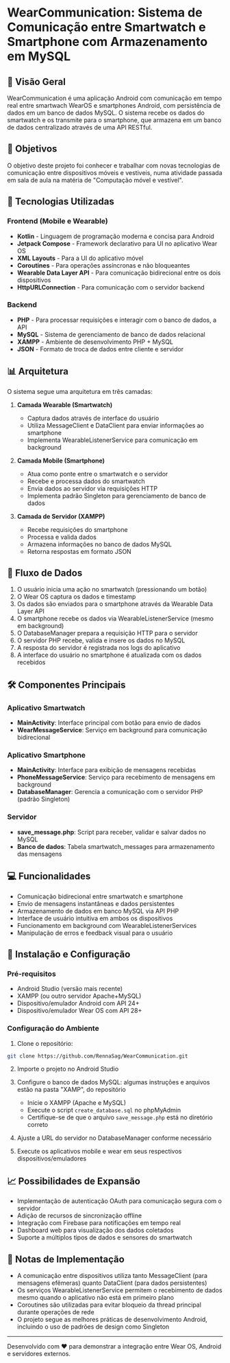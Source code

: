 # WearCommunication: Sistema de Comunicação entre Smartwatch e Smartphone com Armazenamento em MySQL

## 📱 Visão Geral

WearCommunication é uma aplicação Android com comunicação em tempo real entre smartwach WearOS e smartphones Android, com persistência de dados em um banco de dados MySQL. O sistema recebe os dados do smartwatch e os transmite para o smartphone, que armazena em um banco de dados centralizado através de uma API RESTful.

## 🎯 Objetivos

O objetivo deste projeto foi conhecer e trabalhar com novas tecnologias de comunicação entre dispositivos móveis e vestiveis, numa atividade passada em sala de aula na matéria de "Computação móvel e vestível".


## 🔧 Tecnologias Utilizadas

### Frontend (Mobile e Wearable)
- **Kotlin** - Linguagem de programação moderna e concisa para Android
- **Jetpack Compose** - Framework declarativo para UI no aplicativo Wear OS
- **XML Layouts** - Para a UI do aplicativo móvel
- **Coroutines** - Para operações assíncronas e não bloqueantes
- **Wearable Data Layer API** - Para comunicação bidirecional entre os dois dispositivos
- **HttpURLConnection** - Para comunicação com o servidor backend

### Backend
- **PHP** - Para processar requisições e interagir com o banco de dados, a API
- **MySQL** - Sistema de gerenciamento de banco de dados relacional
- **XAMPP** - Ambiente de desenvolvimento PHP + MySQL
- **JSON** - Formato de troca de dados entre cliente e servidor

## 📊 Arquitetura

O sistema segue uma arquitetura em três camadas:

1. **Camada Wearable (Smartwatch)**
   - Captura dados através de interface do usuário
   - Utiliza MessageClient e DataClient para enviar informações ao smartphone
   - Implementa WearableListenerService para comunicação em background

2. **Camada Mobile (Smartphone)**
   - Atua como ponte entre o smartwatch e o servidor
   - Recebe e processa dados do smartwatch
   - Envia dados ao servidor via requisições HTTP
   - Implementa padrão Singleton para gerenciamento de banco de dados

3. **Camada de Servidor (XAMPP)**
   - Recebe requisições do smartphone
   - Processa e valida dados
   - Armazena informações no banco de dados MySQL
   - Retorna respostas em formato JSON

## 🔄 Fluxo de Dados

1. O usuário inicia uma ação no smartwatch (pressionando um botão)
2. O Wear OS captura os dados e timestamp
3. Os dados são enviados para o smartphone através da Wearable Data Layer API
4. O smartphone recebe os dados via WearableListenerService (mesmo em background)
5. O DatabaseManager prepara a requisição HTTP para o servidor
6. O servidor PHP recebe, valida e insere os dados no MySQL
7. A resposta do servidor é registrada nos logs do aplicativo
8. A interface do usuário no smartphone é atualizada com os dados recebidos

## 🛠️ Componentes Principais

### Aplicativo Smartwatch
- **MainActivity**: Interface principal com botão para envio de dados
- **WearMessageService**: Serviço em background para comunicação bidirecional

### Aplicativo Smartphone
- **MainActivity**: Interface para exibição de mensagens recebidas
- **PhoneMessageService**: Serviço para recebimento de mensagens em background
- **DatabaseManager**: Gerencia a comunicação com o servidor PHP (padrão Singleton)

### Servidor
- **save_message.php**: Script para receber, validar e salvar dados no MySQL
- **Banco de dados**: Tabela smartwatch_messages para armazenamento das mensagens

## 💻 Funcionalidades

- Comunicação bidirecional entre smartwatch e smartphone
- Envio de mensagens instantâneas e dados persistentes
- Armazenamento de dados em banco MySQL via API PHP
- Interface de usuário intuitiva em ambos os dispositivos
- Funcionamento em background com WearableListenerServices
- Manipulação de erros e feedback visual para o usuário

## 🚀 Instalação e Configuração

### Pré-requisitos
- Android Studio (versão mais recente)
- XAMPP (ou outro servidor Apache+MySQL)
- Dispositivo/emulador Android com API 24+
- Dispositivo/emulador Wear OS com API 28+

### Configuração do Ambiente

1. Clone o repositório:
```bash
git clone https://github.com/RennaSag/WearCommunication.git
```

2. Importe o projeto no Android Studio

3. Configure o banco de dados MySQL: algumas instruções e arquivos estão na pasta "XAMP", do repositório
   - Inicie o XAMPP (Apache e MySQL)
   - Execute o script `create_database.sql` no phpMyAdmin
   - Certifique-se de que o arquivo `save_message.php` está no diretório correto

4. Ajuste a URL do servidor no DatabaseManager conforme necessário

5. Execute os aplicativos mobile e wear em seus respectivos dispositivos/emuladores

## 📈 Possibilidades de Expansão

- Implementação de autenticação OAuth para comunicação segura com o servidor
- Adição de recursos de sincronização offline
- Integração com Firebase para notificações em tempo real
- Dashboard web para visualização dos dados coletados
- Suporte a múltiplos tipos de dados e sensores do smartwatch

## 📝 Notas de Implementação

- A comunicação entre dispositivos utiliza tanto MessageClient (para mensagens efêmeras) quanto DataClient (para dados persistentes)
- Os serviços WearableListenerService permitem o recebimento de dados mesmo quando o aplicativo não está em primeiro plano
- Coroutines são utilizadas para evitar bloqueio da thread principal durante operações de rede
- O projeto segue as melhores práticas de desenvolvimento Android, incluindo o uso de padrões de design como Singleton

---

Desenvolvido com ❤️ para demonstrar a integração entre Wear OS, Android e servidores externos.
